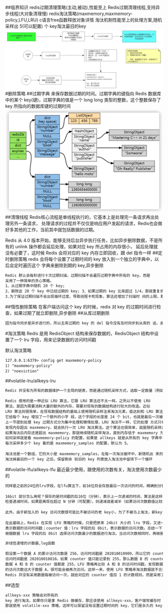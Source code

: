 ##临界知识
redis过期清理策略(主动,被动),性能至上
Redis过期清理线程,支持异步线程(大对象清理慢)
redis淘汰策略(maxmemory,maxmemory-policy,LFU,LRU)
c语言free函数释放对象详情
淘汰机制性能至上的处理方案,随机采样出 5(可以配置) 个 key淘汰最旧的key
![](.z_04_分布式_redis_01_过期策略_淘汰策略_定时扫描策略_惰性删除机制_LRU_LFU_images/49f9d827.png)
#删除策略
##过期字典
来保存数据过期的时间。过期字典的键指向 Redis 数据库中的某个 key(键)，过期字典的值是一个 long long 类型的整数，这个整数保存了 key 所指向的数据库键的过期时间
![](.z_04_分布式_redis_01_过期策略_淘汰策略_定时扫描策略_惰性删除机制_LRU_LFU_images/d072df6e.png)
[](https://github.com/Snailclimb/JavaGuide/blob/main/docs/database/redis/redis%E7%9F%A5%E8%AF%86%E7%82%B9&%E9%9D%A2%E8%AF%95%E9%A2%98%E6%80%BB%E7%BB%93.md)
##清理线程
Redis核心流程是单线程执行的，它基本上是处理完一条请求再出处理另外一条请求，
处理请求的过程并不仅仅是响应用户发起的请求，Redis也会做好多其他的工作，当前其中就包括数据的过期。

Redis 从 4.0 版本开始，能够支持后台异步执行任务，比如异步删除数据，不是所有的 unlink 操作都会延后处理，如果对应 key 所占用的内存很小，
延后处理就 没有必要了，这时候 Redis 会将对应的 key 内存立即回收，跟 del 指令一样
##定时删除策略
redis 会将每个设置了过期时间的 key 放入到一个独立的字典中，以后会定时遍历这个 字典来删除到期的 key,异步删除
```asp
Redis 默认会每秒进行十次过期扫描，过期扫描不会遍历过期字典中所有的 key，而是
采用了一种简单的贪心策略。
1、从过期字典中随机 20 个 key;
2、删除这 20 个 key 中已经过期的 key; 3、如果过期的 key 比率超过 1/4，那就重复步骤 1;
3.为了保证过期扫描不会出现循环过度，导致线程卡死现象，算法还增加了扫描时 间的上限，默认不会超过 25ms

```

##惰性删除策略
在客户端访问这个 key 的时候，redis 对 key 的过期时间进行检查，如果过期了就立即删除,异步删除
##从库过期删除
```asp
因为指令同步是异步进行的，所以主库过期的 key 的 del 指令没有及时同步到从库的 话，会出现主从数据的不一致，主库没有的数据在从库里还存在
```
#淘汰策略
Redis 是用 RedisObject 结构来保存数据的，RedisObject 结构中设置了一个 lru 字段，用来记录数据的访问时间戳

默认淘汰策略
```asp
127.0.0.1:6379> config get maxmemory-policy
1) "maxmemory-policy"
2) "noeviction"
```
##volatile-lru/allkeys-lru
```asp
Redis 并没有为所有的数据维护一个全局的链表，而是通过随机采样方式，选取一定数量（例如 10 个）的数据放入候选集合，后续在候选集合中根据 lru 字段值的大小进行筛选。

Redis 使用的是一种近似 LRU 算法，它跟 LRU 算法还不太一样。之所以不使用 LRU
算法，是因为需要消耗大量的额外的内存，需要对现有的数据结构进行较大的改造。近似
LRU 算法则很简单，在现有数据结构的基础上使用随机采样法来淘汰元素，能达到和 LRU 算法非常近似的效果。Redis 为实现近似 LRU 算法，
它给每个 key 增加了一个额外的小字 段，这个字段的长度是 24 个 bit，也就是最后一次被访问的时间戳。
上一节提到处理 key 过期方式分为集中处理和懒惰处理，LRU 淘汰不一样，它的处理 方式只有懒惰处理。当 Redis 执行写操作时，
发现内存超出 maxmemory，就会执行一次 LRU 淘汰算法。这个算法也很简单，就是随机采样出 5(可以配置) 个 key，然后淘汰掉最 旧的 key，
如果淘汰后内存还是超出 maxmemory，那就继续随机采样淘汰，直到内存低于 maxmemory 为止。
如何采样就是看 maxmemory-policy 的配置，如果是 allkeys 就是从所有的 key 字典中 随机，如果是 volatile 就从带过期时间的 key 字典中随机。
每次采样多少个 key 看的是 maxmemory_samples 的配置，默认为 5。

淘汰池是一个数组，它的大小是 maxmemory_samples，在每一次淘汰循环中，新随机出 来的 key 列表会和淘汰池中的 key 列表进行融合，
淘汰掉最旧的一个 key 之后，保留剩余 较旧的 key 列表放入淘汰池中留待下一个循环
```
##volatile-lfu/allkeys-lfu
[](https://redis.io/topics/lru-cache)
最近最少使用，跟使用的次数有关，淘汰使用次数最少的
```asp
同样是之前的24位的lru字段，在lfu算法下，前16位将会存放最后一次访问的时间，精确到分钟，而后八位将会记录一个couter频率值，作为判定的依据

16bit 部分怎么用呢？保存的是时间戳的后16位（分钟），表示上一次递减的时间，算法是这样执行，随机采样N个key(与原来的版本一样)，
检查递减时间，如果距离现在超过 N 分钟（可配置），则递减或者减半（如果访问次数数值比较大）。

此外，由于新加入的 key 访问次数很可能比不被访问的老 key小，为了不被马上淘汰，新key访问次数设为 5。

在此基础上，Redis 在实现 LFU 策略的时候，只是把原来 24bit 大小的 lru 字段，又进一步拆分成了两部分。ldt 值：lru 字段的前 16bit，
表示数据的访问时间戳；counter 值：lru 字段的后 8bit，表示数据的访问次数。总结一下：当 LFU 策略筛选数据时，Redis 会在候选集合中，
根据数据 lru 字段的后 8bit 选择访问次数最少的数据进行淘汰。当访问次数相同时，再根据 lru 字段的前 16bit 值大小，选择访问时间最久远的数据进行淘汰。
```
[](https://time.geekbang.org/column/article/297270)
[](https://www.cnblogs.com/linxiyue/p/10955533.html)
```asp
非线性递增的计数器,log函数

假设第一个数据 A 的累计访问次数是 256，访问时间戳是 202010010909，所以它的 counter 值为 255，而第二个数据 B 的累计访问次数是 1024，
访问时间戳是 202010010810。如果 counter 值只能记录到 255，那么数据 B 的 counter 值也是 255。此时，缓存写满了，Redis 使用 LFU 策略进行淘汰。
数据 A 和 B 的 counter 值都是 255，LFU 策略再比较 A 和 B 的访问时间戳，发现数据 B 的上一次访问时间早于 A，就会把 B 淘汰掉。但其实数据 B 
的访问次数远大于数据 A，很可能会被再次访问。这样一来，使用 LFU 策略来淘汰数据就不合适了。的确，Redis 也注意到了这个问题。因此，在实现 LFU 策略时，
Redis 并没有采用数据每被访问一次，就给对应的 counter 值加 1 的计数规则，而是采用了一个更优化的计数规则。
```

##选型
```asp
allkeys-xxx 策略会对所有的
key 进行淘汰。如果你只是拿 Redis 做缓存，那应该使用 allkeys-xxx，客户端写缓存时 不必携带过期时间。如果你还想同时使用 Redis 的持久化功能，
那就使用 volatile-xxx 策略，这样可以保留没有设置过期时间的 key，它们是永久的 key 不会被 LRU 算法淘 汰。
```
